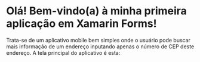 <h1>Olá! Bem-vindo(a) à minha primeira aplicação em Xamarin Forms!</h1>

Trata-se de um aplicativo mobile bem simples onde o usuário pode buscar mais informação de um endereço
inputando apenas o número de CEP deste endereço. A tela principal do aplicativo é esta:
